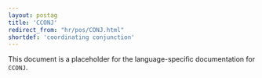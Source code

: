 ```yaml
---
layout: postag
title: 'CCONJ'
redirect_from: "hr/pos/CONJ.html"
shortdef: 'coordinating conjunction'
---
```


This document is a placeholder for the language-specific documentation
for `CCONJ`.

